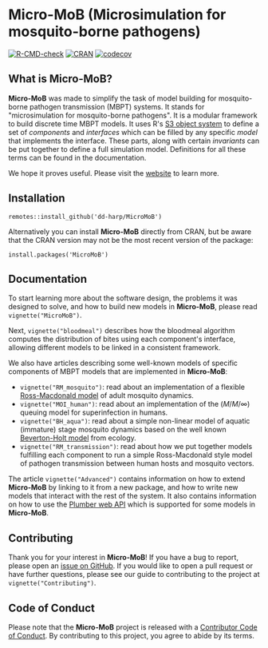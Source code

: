 # Micro-MoB (Microsimulation for mosquito-borne pathogens)

<!-- badges: start -->
[![R-CMD-check](https://github.com/dd-harp/MicroMoB/workflows/R-CMD-check/badge.svg)](https://github.com/dd-harp/MicroMoB/actions)
[![CRAN](https://www.r-pkg.org/badges/version/MicroMoB)](https://cran.r-project.org/package=MicroMoB)
[![codecov](https://codecov.io/gh/dd-harp/MicroMoB/branch/main/graph/badge.svg?token=VAZXH6PVNG)](https://app.codecov.io/gh/dd-harp/MicroMoB)
<!-- badges: end -->

## What is Micro-MoB?

**Micro-MoB** was made to simplify the task of model building for mosquito-borne pathogen transmission (MBPT) systems. 
It stands for "microsimulation for mosquito-borne pathogens". It is a modular
framework to build discrete time MBPT models. It uses R's [S3 object system](http://adv-r.had.co.nz/S3.html)
to define a set of _components_ and _interfaces_ which can be filled by any specific _model_ that
implements the interface. These parts, along with certain _invariants_ can be put
together to define a full simulation model. Definitions for all these terms can be found
in the documentation.

We hope it proves useful. Please visit the [website](https://dd-harp.github.io/MicroMoB/) to learn more.

## Installation

```
remotes::install_github('dd-harp/MicroMoB')
```

Alternatively you can install **Micro-MoB** directly from CRAN, but be aware that the CRAN version may not be the most recent version of the package:

```
install.packages('MicroMoB')
```

## Documentation

To start learning more about the software design, the problems it was designed to solve,
and how to build new models in **Micro-MoB**, please read `vignette("MicroMoB")`. 

Next, `vignette("bloodmeal")` describes how the bloodmeal algorithm computes
the distribution of bites using each component's interface, allowing different models
to be linked in a consistent framework.

We also have articles describing some well-known models of specific components
of MBPT models that are implemented in **Micro-MoB**:

  * `vignette("RM_mosquito")`: read about an implementation of a flexible [Ross-Macdonald
  model](https://journals.plos.org/plospathogens/article?id=10.1371/journal.ppat.1002588) of adult mosquito dynamics.
  * `vignette("MOI_human")`: read about an implementation of the $(M/M/\infty)$ queuing
  model for superinfection in humans.
  * `vignette("BH_aqua")`: read about a simple non-linear model of aquatic (immature)
  stage mosquito dynamics based on the well known [Beverton-Holt model](https://en.wikipedia.org/wiki/Beverton-Holt_model) from ecology.
  * `vignette("RM_transmission")`: read about how we put together models fulfilling
  each component to run a simple Ross-Macdonald style model of pathogen transmission
  between human hosts and mosquito vectors.
  
The article `vignette("Advanced")` contains information on how to extend **Micro-MoB**
by linking to it from a new package, and how to write new models that interact with
the rest of the system. It also contains information on how to use the
[Plumber web API](https://www.rplumber.io/) which is supported for some models in **Micro-MoB**.

## Contributing

Thank you for your interest in **Micro-MoB**! If you have a bug to report, please
open an [issue on GitHub](https://github.com/dd-harp/MicroMoB/issues). If you would like
to open a pull request or have further questions, please see our guide to
contributing to the project at `vignette("Contributing")`.

## Code of Conduct
  
Please note that the **Micro-MoB** project is released with a [Contributor Code of Conduct](https://contributor-covenant.org/version/2/0/CODE_OF_CONDUCT.html). By contributing to this project, you agree to abide by its terms.
